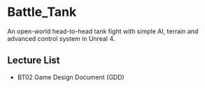 # Battle_Tank
An open-world head-to-head tank fight with simple AI, terrain and advanced control system in Unreal 4.


## Lecture List

* BT02 Game Design Document (GDD)
